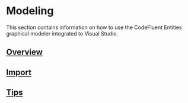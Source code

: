# Modeling

This section contains information on how to use the CodeFluent Entities graphical modeler integrated to Visual Studio.

## [Overview](modeling/overview.md)

## [Import](modeling/import.md)

## [Tips](modeling/tips.md)